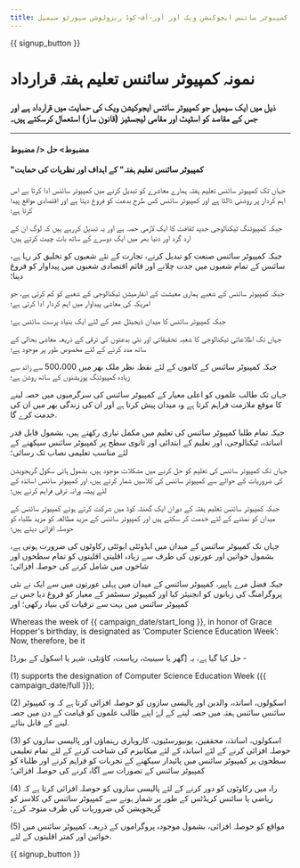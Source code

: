 ```yaml
---
title: کمپیوٹر سائنس ایجوکیشن ویک اور آور-آف-کوڈ ریزولوشن سپورٹو سیمپل
---
```


{{ signup_button }}

# نمونہ کمپیوٹر سائنس تعلیم ہفتہ قرارداد

### ذیل میں ایک سیمپل جو کمپیوٹر سائنس ایجوکیشن ویک کی حمایت میں قرارداد ہے اور جس کے مقاصد کو اسٹیٹ اور مقامی لیجسٹیز (قانون ساز) استعمال کرسکتے ہیں۔

* * *

#### مضبوط> حل </ مضبوط  


#### "کمپیوٹر سائنس تعلیم ہفتہ" کے اہداف اور نظریات کی حمایت

جہاں تک کمپیوٹر سائنس تعلیم ہفتہ ہمارے معاشرے کو تبدیل کرنے میں کمپیوٹر سائنس ادا کرتا ہے اس اہم کردار پر روشنی ڈالتا ہے اور کمپیوٹر سائنس کس طرح بدعت کو فروغ دیتا ہے اور اقتصادی مواقع پیدا کرتا ہے؛

جبکہ کمپیوٹنگ ٹیکنالوجی جدید ثقافت کا ایک لازمی حصہ ہے اور یہ تبدیل کررہے ہیں کہ لوگ ان کے ارد گرد اور دنیا بھر میں ایک دوسرے کے ساتھ بات چیت کرتے ہیں؛

جبکہ کمپیوٹر سائنس صنعت کو تبدیل کرنے، تجارت کے نئے شعبوں کو تخلیق کر رہا ہے، سائنس کے تمام شعبوں میں جدت چلانے اور قائم اقتصادی شعبوں میں پیداوار کو فروغ دینا؛

جبکہ کمپیوٹر سائنس کے شعبے ہماری معیشت کے انفارمیشن ٹیکنالوجی کے شعبے کو کم کرتی ہے، جو امریکہ کی معاشی پیداوار میں اہم کردار ادا کرتی ہے؛

جبکہ کمپیوٹر سائنس کا میدان ڈیجیٹل عمر کے لئے ایک بنیاد پرست سائنس ہے؛

جہاں تک اطلاعاتی ٹیکنالوجی کا شعبہ تحقیقاتی اور نئی بدعتوں کی ترقی کے ذریعہ معاشی بحالی کے ساتھ مدد کرنے کے لئے مخصوص طور پر موجود ہے؛

جبکہ کمپیوٹر سائنس کے کاموں کے لئے نقطہ نظر ملک بھر میں 500،000 سے زائد سے زیادہ کمپیوٹنگ پوزیشنوں کے ساتھ روشن ہے؛

جہاں تک طالب علموں کو اعلی معیار کے کمپیوٹر سائنس کی سرگرمیوں میں حصہ لینے کا موقع ملازمت فراہم کرتا ہے وہ میدان پیش کرتا ہے اور ان کی زندگی بھر میں ان کی خدمت کرے گا.

جبکہ تمام طلبا کمپیوٹر سائنس کی تعلیم میں مکمل تیاری رکھتے ہیں، بشمول قابل قدر اساتذہ، ٹیکنالوجی، اور تعلیم کے ابتدائی اور ثانوی سطح پر کمپیوٹر سائنس سیکھنے کے لئے مناسب تعلیمی نصاب تک رسائی؛

جہاں تک کمپیوٹر سائنس کی تعلیم کو حل کرنے میں مشکلات موجود ہیں، بشمول ہائی سکول گریجویشن کی ضروریات کے حوالے سے کمپیوٹر سائنس کی کلاسیں شمار کرتے ہیں، اور کمپیوٹر سائنس اساتذہ کے لئے پیشہ ورانہ ترقی فراہم کرتے ہیں؛

جبکہ کمپیوٹر سائنس تعلیم ہفتہ کے دوران ایک گھنٹہ کوڈ میں شرکت کرتے ہوئے کمپیوٹر سائنس کے میدان کو نمٹنے کے لئے خدمت کر سکتے ہیں اور کمپیوٹر سائنس کے مزید مطالعہ کو مزید طلباء کو حوصلہ افزائی دیتے ہیں؛

جہاں تک کمپیوٹر سائنس کے میدان میں ایڈوئٹی ایوئٹی رکاوٹوں کی ضرورت ہوتی ہے، بشمول خواتین اور عورتوں کی طرف سے زیادہ اقلیتی اقلیتوں کو تمام سطحوں اور شاخوں میں شامل کرنے کی حوصلہ افزائی؛

جبکہ فضل مرے ہاپپر، کمپیوٹر سائنس کے میدان میں پہلی عورتوں میں سے ایک نے نئی پروگرامنگ کی زبانوں کو انجنیئر کیا اور کمپیوٹر سسٹمز کے معیار کو فروغ دیا جس نے کمپیوٹر سائنس میں بہت سے ترقیات کی بنیاد رکھی؛ اور

Whereas the week of {{ campaign_date/start_long }}, in honor of Grace Hopper's birthday, is designated as ‘Computer Science Education Week’: Now, therefore, be it <br />

حل کیا گیا ہے، یہ [گھر یا سینیٹ، ریاست، کاؤنٹی، شہر یا اسکول کے بورڈ] -

(1) supports the designation of Computer Science Education Week ({{ campaign_date/full }});

(2) اسکولوں، اساتذہ، والدین اور پالیسی سازوں کو حوصلہ افزائی کرتا ہے کہ وہ کمپیوٹر سائنس سائنس ہفتہ میں حصہ لینے کے لۓ اپنے طالب علموں کو قیامت کے دن میں حصہ لینے کے قابل بنائے.

(3) اسکولوں، اساتذہ، محققین، یونیورسٹیوں، کاروباری رہنماؤں اور پالیسی سازوں کو حوصلہ افزائی کرنے کے لئے اساتذہ کے لئے میکانیزم کی شناخت کرنے کے لئے تمام تعلیمی سطحوں پر کمپیوٹر سائنس میں پائیدار سیکھنے کے تجربات کو فراہم کرنے اور طلباء کو کمپیوٹر سائنس کے تصورات سے آگاہ کرنے کی حوصلہ افزائی؛

(4) راہ میں رکاوٹوں کو دور کرنے کے لئے پالیسی سازوں کو حوصلہ افزائی کرتا ہے کہ ریاضی یا سائنس کریڈٹس کے طور پر شمار ہونے سے کمپیوٹر سائنس کی کلاسز کو گریجویشن کی ضروریات کی طرف متوجہ کرے؛

(5) مواقع کو حوصلہ افزائی، بشمول موجودہ پروگراموں کے ذریعہ، کمپیوٹر سائنس میں خواتین اور کمتر اقلیتوں کے لئے.

{{ signup_button }}